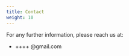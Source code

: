 ```yaml
---
title: Contact
weight: 10
---
```


For any further information, please reach us at:

- ++++ @gmail.com